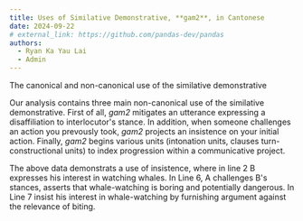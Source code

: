 ```yaml
---
title: Uses of Similative Demonstrative, **gam2**, in Cantonese
date: 2024-09-22
# external_link: https://github.com/pandas-dev/pandas
authors:
  - Ryan Ka Yau Lai
  - Admin
---
```


The canonical and non-canonical use of the similative demonstrative

<!--more-->

Our analysis contains three main non-canonical use of the similative demonstrative. First of all, _gam2_ mitigates an utterance expressing a disaffiliation to interlocutor's stance. In addition, when someone challenges an action you prevously took, _gam2_ projects an insistence on your initial action. Finally, _gam2_ begins various units (intonation units, clauses turn-constructional units) to index progression within a communicative project.

The above data demonstrats a use of insistence, where in line 2 B expresses his interest in watching whales. In Line 6, A challenges B's stances, asserts that whale-watching is boring and potentially dangerous. In Line 7 insist his interest in whale-watching by furnishing argument against the relevance of biting. 

